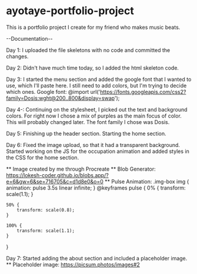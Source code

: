 # ayotaye-portfolio-project
 This is a portfolio project I create for my friend who makes music beats.

 --Documentation--

 Day 1: I uploaded the file skeletons with no code and committed the changes. 

 Day 2: Didn't have much time today, so I added the html skeleton code.

 Day 3: I started the menu section and added the google font that I wanted to use, which I'll paste here. I still need to add colors, but I'm trying to decide which ones. 
 Google font: @import url('https://fonts.googleapis.com/css2?family=Dosis:wght@200..800&display=swap');

 Day 4-: Continuing on the stylesheet, I picked out the text and background colors. For right now I chose a mix of purples as the main focus of color. This will probably changed later. The font family I chose was Dosis. 

 Day 5: Finishing up the header section. Starting the home section. 

 Day 6: Fixed the image upload, so that it had a transparent background. Started working on the JS for the occupation animation and added styles in the CSS for the home section. 

** Image created by me through Procreate
 ** Blob Generator: https://lokesh-coder.github.io/blobs.app/?e=6&gw=6&se=716705&c=d1d8e0&o=0
 ** Pulse Animation: 
 .img-box img {
    animation: pulse 3.5s linear infinite;
 }
 @keyframes pulse {
	0% {
		transform: scale(1.1);
	}

	50% {
		transform: scale(0.8);
	}

	100% {
		transform: scale(1.1);
	}
}

Day 7: Started adding the about section and included a placeholder image. 
** Placeholder image: https://picsum.photos/images#2

